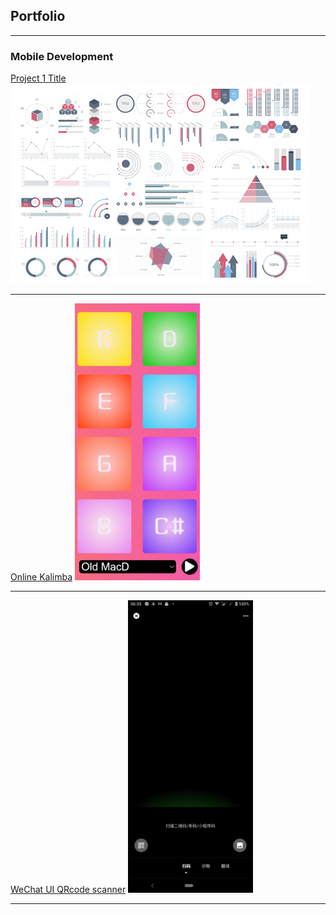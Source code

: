 ## Portfolio

---

### Mobile Development

[Project 1 Title](/sample_page)\
<img src="images/dummy_thumbnail.jpg?raw=true"/>

---
[Online Kalimba](https://github.com/xns1997/ART_352)
<img src="images/Kalimba.png?raw=true" alt="drawing" width="200"/>

---
[WeChat UI QRcode scanner](https://github.com/sakurasoooo/qr_code_scanner/tree/Scanner)
<img src="images/p3.png?raw=true" alt="drawing" width="200"/>





---
<!-- <p style="font-size:11px">Page template forked from <a href="https://github.com/evanca/quick-portfolio">evanca</a></p> -->
<!-- Remove above link if you don't want to attibute -->
